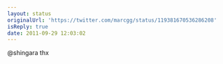 ```yaml
---
layout: status
originalUrl: 'https://twitter.com/marcgg/status/119381670536286208'
isReply: true
date: 2011-09-29 12:03:02
---
```


@shingara thx
